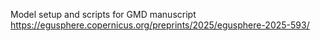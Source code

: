 Model setup and scripts for GMD manuscript https://egusphere.copernicus.org/preprints/2025/egusphere-2025-593/
